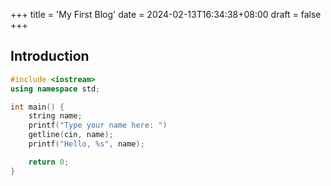 +++
title = 'My First Blog'
date = 2024-02-13T16:34:38+08:00
draft = false
+++

## Introduction

```cpp
#include <iostream>
using namespace std;

int main() {
    string name;
    printf("Type your name here: ")
    getline(cin, name);
    printf("Hello, %s", name);

    return 0;
}
```